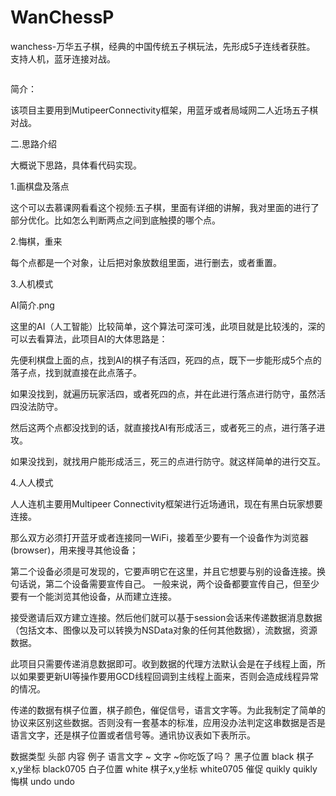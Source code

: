 # WanChessP
wanchess-万华五子棋，经典的中国传统五子棋玩法，先形成5子连线者获胜。
支持人机，蓝牙连接对战。

![]()

简介：

该项目主要用到MutipeerConnectivity框架，用蓝牙或者局域网二人近场五子棋对战。

二.思路介绍

大概说下思路，具体看代码实现。

1.画棋盘及落点

这个可以去慕课网看看这个视频:五子棋，里面有详细的讲解，我对里面的进行了部分优化。比如怎么判断两点之间到底触摸的哪个点。

2.悔棋，重来

每个点都是一个对象，让后把对象放数组里面，进行删去，或者重置。

3.人机模式

AI简介.png

这里的AI（人工智能）比较简单，这个算法可深可浅，此项目就是比较浅的，深的可以去看算法，此项目AI的大体思路是：

先便利棋盘上面的点，找到AI的棋子有活四，死四的点，既下一步能形成5个点的落子点，找到就直接在此点落子。

如果没找到，就遍历玩家活四，或者死四的点，并在此进行落点进行防守，虽然活四没法防守。

然后这两个点都没找到的话，就直接找AI有形成活三，或者死三的点，进行落子进攻。

如果没找到，就找用户能形成活三，死三的点进行防守。就这样简单的进行交互。

4.人人模式

人人连机主要用Multipeer Connectivity框架进行近场通讯，现在有黑白玩家想要连接。

那么双方必须打开蓝牙或者连接同一WiFi，接着至少要有一个设备作为浏览器(browser)，用来搜寻其他设备；

第二个设备必须是可发现的，它要声明它在这里，并且它想要与别的设备连接。换句话说，第二个设备需要宣传自己。 一般来说，两个设备都要宣传自己，但至少要有一个能浏览其他设备，从而建立连接。

接受邀请后双方建立连接。然后他们就可以基于session会话来传递数据消息数据（包括文本、图像以及可以转换为NSData对象的任何其他数据），流数据，资源数据。

此项目只需要传递消息数据即可。收到数据的代理方法默认会是在子线程上面，所以如果要更新UI等操作要用GCD线程回调到主线程上面来，否则会造成线程异常的情况。

传递的数据有棋子位置，棋子颜色，催促信号，语言文字等。为此我制定了简单的协议来区别这些数据。否则没有一套基本的标准，应用没办法判定这串数据是否是语言文字，还是棋子位置或者信号等。通讯协议表如下表所示。

数据类型	头部	内容	例子
语言文字	~	文字	~你吃饭了吗？
黑子位置	black	棋子x,y坐标	black0705
白子位置	white	棋子x,y坐标	white0705
催促	quikly		quikly
悔棋	undo		undo
